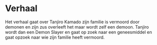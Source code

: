# Verhaal
Het verhaal gaat over Tanjiro Kamado zijn familie is vermoord door demonen en zijn zus overleeft het maar wordt zelf een demoon.
Tanjiro wordt dan een Demon Slayer en gaat op zoek naar een geneesmiddel en gaat opzoek naar wie zijn familie heeft vermoord.
